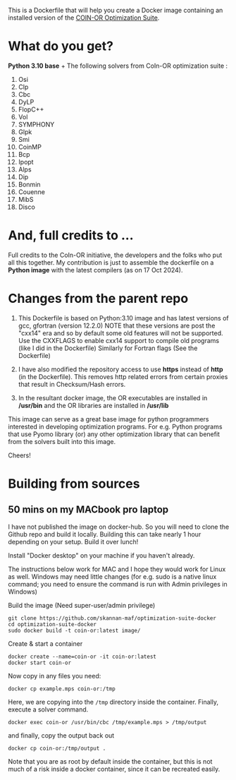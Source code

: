This is a Dockerfile that will help you create a Docker image containing an installed version of the [COIN-OR
Optimization Suite](https://github.com/coin-or/COIN-OR-OptimizationSuite).

# What do you get?

**Python 3.10 base** + The following solvers from CoIn-OR optimization suite :
1. Osi
2. Clp
3. Cbc
4. DyLP
5. FlopC++
6. Vol
7. SYMPHONY
8. Glpk
9. Smi
10. CoinMP
11. Bcp
12. Ipopt
13. Alps
14. Dip
15. Bonmin
16. Couenne
17. MibS
18. Disco

# And, full credits to ...
Full credits to the CoIn-OR initiative, the developers and the folks who put all this together.
My contribution is just to assemble the dockerfile on a **Python image** with the latest compilers (as on 17 Oct 2024).

# Changes from the parent repo

1. This Dockerfile is based on Python:3.10 image and has latest versions of gcc, gfortran (version 12.2.0)
   NOTE that these versions are post the "cxx14" era and so by default some old features will not be supported.
   Use the CXXFLAGS to enable cxx14 support to compile old programs (like I did in the Dockerfile)
   Similarly for Fortran flags (See the Dockerfile)

2. I have also modified the repository access to use **https** instead of **http** (in the Dockerfile).
   This removes http related errors from certain proxies that result in Checksum/Hash errors.

3. In the resultant docker image, the OR executables are installed in **/usr/bin** 
   and the OR libraries are installed in **/usr/lib**

This image can serve as a great base image for python programmers interested in developing optimization programs.
For e.g. Python programs that use Pyomo library (or) any other optimization library that can benefit from the solvers built into this image.

Cheers!

# Building from sources
## 50 mins on my MACbook pro laptop

I have not published the image on docker-hub. So you will need to clone the Github repo and build it locally.
Building this can take nearly 1 hour depending on your setup. Build it over lunch!

Install "Docker desktop" on your machine if you haven't already.

The instructions below work for MAC and I hope they would work for Linux as well.
Windows may need little changes (for e.g. sudo is a native linux command; you need to ensure the command is run with Admin privileges in Windows)

Build the image (Need super-user/admin privilege)
```
git clone https://github.com/skannan-maf/optimization-suite-docker
cd optimization-suite-docker
sudo docker build -t coin-or:latest image/
```

Create & start a container
```
docker create --name=coin-or -it coin-or:latest
docker start coin-or
```

Now copy in any files you need:

```
docker cp example.mps coin-or:/tmp
```

Here, we are copying into the `/tmp` directory inside the container. Finally,
execute a solver command.

```
docker exec coin-or /usr/bin/cbc /tmp/example.mps > /tmp/output
```

and finally, copy the output back out

```
docker cp coin-or:/tmp/output .
```

Note that you are as root by default inside the container, but this is not
much of a risk inside a docker container, since it can be recreated easily.

